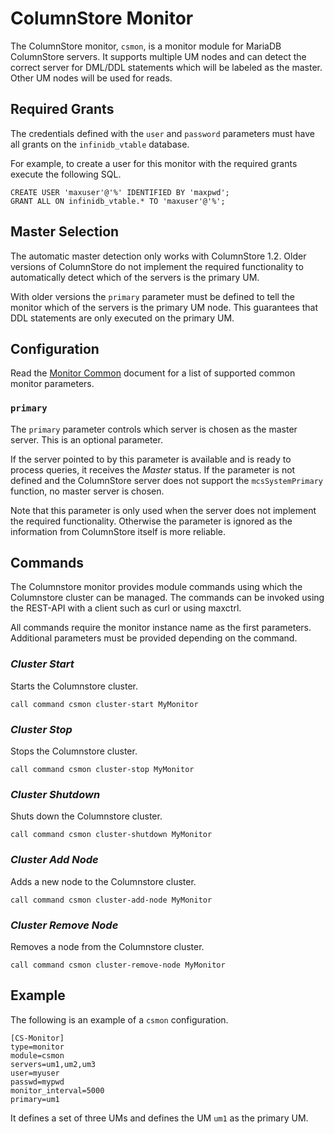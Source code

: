 # ColumnStore Monitor

The ColumnStore monitor, `csmon`, is a monitor module for MariaDB ColumnStore
servers. It supports multiple UM nodes and can detect the correct server for
DML/DDL statements which will be labeled as the master. Other UM nodes will be
used for reads.

## Required Grants

The credentials defined with the `user` and `password` parameters must have all
grants on the `infinidb_vtable` database.

For example, to create a user for this monitor with the required grants execute
the following SQL.

```
CREATE USER 'maxuser'@'%' IDENTIFIED BY 'maxpwd';
GRANT ALL ON infinidb_vtable.* TO 'maxuser'@'%';
```

## Master Selection

The automatic master detection only works with ColumnStore 1.2. Older versions
of ColumnStore do not implement the required functionality to automatically
detect which of the servers is the primary UM.

With older versions the `primary` parameter must be defined to tell the monitor
which of the servers is the primary UM node. This guarantees that DDL statements
are only executed on the primary UM.

## Configuration

Read the [Monitor Common](Monitor-Common.md) document for a list of supported
common monitor parameters.

### `primary`

The `primary` parameter controls which server is chosen as the master
server. This is an optional parameter.

If the server pointed to by this parameter is available and is ready to process
queries, it receives the _Master_ status. If the parameter is not defined and
the ColumnStore server does not support the `mcsSystemPrimary` function, no
master server is chosen.

Note that this parameter is only used when the server does not implement the
required functionality. Otherwise the parameter is ignored as the information
from ColumnStore itself is more reliable.

## Commands

The Columnstore monitor provides module commands using which the Columnstore
cluster can be managed. The commands can be invoked using the REST-API with
a client such as curl or using maxctrl.

All commands require the monitor instance name as the first parameters.
Additional parameters must be provided depending on the command.

### _Cluster Start_
Starts the Columnstore cluster.
```
call command csmon cluster-start MyMonitor
```

### _Cluster Stop_
Stops the Columnstore cluster.
```
call command csmon cluster-stop MyMonitor
```

### _Cluster Shutdown_
Shuts down the Columnstore cluster.
```
call command csmon cluster-shutdown MyMonitor
```

### _Cluster Add Node_
Adds a new node to the Columnstore cluster.
```
call command csmon cluster-add-node MyMonitor
```

### _Cluster Remove Node_
Removes a node from the Columnstore cluster.
```
call command csmon cluster-remove-node MyMonitor
```

## Example

The following is an example of a `csmon` configuration.

```
[CS-Monitor]
type=monitor
module=csmon
servers=um1,um2,um3
user=myuser
passwd=mypwd
monitor_interval=5000
primary=um1
```

It defines a set of three UMs and defines the UM `um1` as the primary UM.

